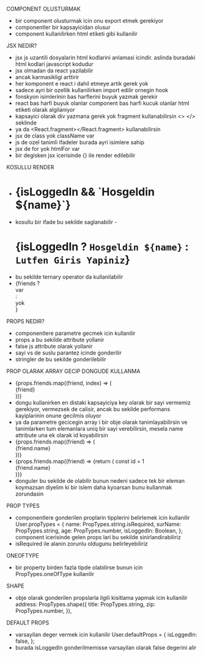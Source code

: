 COMPONENT OLUSTURMAK

- bir component olusturmak icin onu export etmek gerekiyor
- componentler bir kapsayicidan olusur
- component kullanilirken html etiketi gibi kullanilir

JSX NEDIR?

- jsx js uzantili dosyalarin html kodlarini anlamasi icindir. aslinda buradaki html kodlari javascript kodudur
- jsx olmadan da react yazilabilir
- ancak karmasikligi arttirir
- her komponent e react i dahil etmeye artik gerek yok
- sadece ayri bir ozellik kullanilirken import edilir ornegin hook
- fonskyon isimlerinin bas harflerini buyuk yazmak gerekir
- react bas harfi buyuk olanlar component bas harfi kucuk olanlar html etiketi olarak algilaniyor
- kapsayici olarak div yazmana gerek yok fragment kullanabilirsin <> </> seklinde
- ya da <React.fragment></React.fragment> kullanabilirsin
- jsx de class yok className var
- js de ozel tanimli ifadeler burada ayri isimlere sahip
- jsx de for yok htmlFor var
- bir degisken jsx icerisinde {} ile render edilebilir

KOSULLU RENDER

- <h1>{isLoggedIn && `Hosgeldin ${name}`}</h1>
- kosullu bir ifade bu sekilde saglanabilir -<h1>{isLoggedIn ? `Hosgeldin ${name}` : `Lutfen Giris Yapiniz`}</h1>
- bu sekilde ternary operator da kullanilabilir
- {friends ? <div>var</div> : <div>yok</div>}

PROPS NEDIR?

- componentlere parametre gecmek icin kullanilir
- <User name="Mehmet" surName="Demir" isLoggedIn={false}/> props a bu sekilde attribute yollanir
- false js attribute olarak yollanir
- sayi vs de suslu parantez icinde gonderilir
- stringler de bu sekilde gonderilebilir

PROP OLARAK ARRAY GECIP DONGUDE KULLANMA

- {props.friends.map((friend, index) => (
  <div key={index}>{friend}</div>
  ))}
- dongu kullanirken en distaki kapsayiciya key olarak bir sayi vermemiz gerekiyor, vermezsek de calisir, ancak bu sekilde performans kayiplarinin onune gecilmis oluyor
- ya da parametre gecicegin array i bir obje olarak tanimlayabilirsin ve tanimlarken tum elemanlara uniq bir sayi verebilirsin, mesela name attribute una ek olarak id koyabilirsin
- {props.friends.map((friend) => (
  <div key={friend.id}>{friend.name}</div>
  ))}
- {props.friends.map((friend) => {return (
  const id = 1
  <div key={friend.id}>{friend.name}</div>
  )}}
- donguler bu sekilde de olabilir bunun nedeni sadece tek bir eleman koymazsan diyelim ki bir islem daha kyoarsan bunu kullanmak zorundasin

PROP TYPES

- componentlere gonderilen proplarin tipplerini belirlemek icin kullanilir
  User.propTypes = {
  name: PropTypes.string.isRequired,
  surName: PropTypes.string,
  age: PropTypes.number,
  isLoggedIn: Boolean,
  };
  component icerisinde gelen props lari bu sekilde sinirlandirabiliriz
- isRequired ile alanin zorunlu oldugunu belirleyebiliriz

ONEOFTYPE

- bir property birden fazla tipde olabilirse bunun icin PropTypes.oneOfType kullanilir

SHAPE

- obje olarak gonderilen propslarla ilgili kisitlama yapmak icin kullanilir
  address: PropTypes.shape({
  title: PropTypes.string,
  zip: PropTypes.number,
  }),

DEFAULT PROPS

- varsayilan deger vermek icin kullanilir
  User.defaultProps = {
  isLoggedIn: false,
  };
- burada isLoggedIn gonderilmemisse varsayilan olarak false degerini alir
